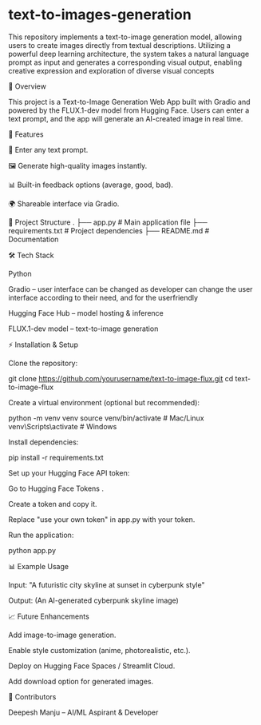 # text-to-images-generation
This repository implements a text-to-image generation model, allowing users to create images directly from textual descriptions. Utilizing a powerful deep learning architecture, the system takes a natural language prompt as input and generates a corresponding visual output, enabling creative expression and exploration of diverse visual concepts

📌 Overview

This project is a Text-to-Image Generation Web App built with Gradio and powered by the FLUX.1-dev model from Hugging Face.
Users can enter a text prompt, and the app will generate an AI-created image in real time.

🚀 Features

📝 Enter any text prompt.

🖼️ Generate high-quality images instantly.

📊 Built-in feedback options (average, good, bad).

🌍 Shareable interface via Gradio.

📂 Project Structure
.
├── app.py              # Main application file
├── requirements.txt    # Project dependencies
├── README.md           # Documentation

🛠️ Tech Stack

Python

Gradio – user interface can be changed as developer can change the user interface according to their need, and for the userfriendly

Hugging Face Hub – model hosting & inference

FLUX.1-dev model – text-to-image generation

⚡ Installation & Setup

Clone the repository:

git clone https://github.com/yourusername/text-to-image-flux.git
cd text-to-image-flux


Create a virtual environment (optional but recommended):

python -m venv venv
source venv/bin/activate   # Mac/Linux
venv\Scripts\activate      # Windows


Install dependencies:

pip install -r requirements.txt


Set up your Hugging Face API token:

Go to Hugging Face Tokens
.

Create a token and copy it.

Replace "use your own token" in app.py with your token.

Run the application:

python app.py

📊 Example Usage

Input: "A futuristic city skyline at sunset in cyberpunk style"

Output:
(An AI-generated cyberpunk skyline image)

📈 Future Enhancements

Add image-to-image generation.

Enable style customization (anime, photorealistic, etc.).

Deploy on Hugging Face Spaces / Streamlit Cloud.

Add download option for generated images.

🙌 Contributors

Deepesh Manju – AI/ML Aspirant & Developer
